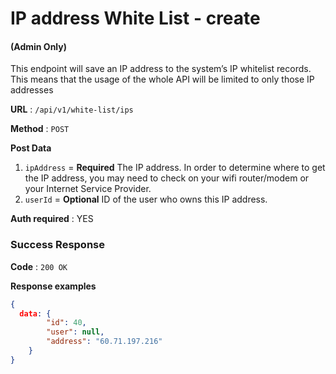 # IP address White List - create

#### (**Admin Only**)

This endpoint will save an IP address to the system’s IP whitelist records. This means that the usage of the whole API will be limited to only those IP addresses

**URL** : `/api/v1/white-list/ips`

**Method** : `POST`

**Post Data**

1. `ipAddress` = **Required** The IP address. In order to determine where to get the IP address, you may need to check on your wifi router/modem or your Internet Service Provider.
2. `userId` = **Optional** ID of the user who owns this IP address.

**Auth required** : YES

### Success Response

**Code** : `200 OK`

**Response examples**

```json
{
  data: {
		"id": 40,
		"user": null,
		"address": "60.71.197.216"
	}
}
```
